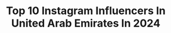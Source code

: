 ---
title: Top 10 Instagram Influencers In United Arab Emirates In 2024
description: >-
  Find top Instagram influencers in United Arab Emirates in 2024. Most popular hashtags: #dubai #womenempowerment #womeninbusiness.
platform: Instagram
hits: 2013
text_top: Analyze the best Instagram influencers on inBeat.
text_bottom: Our search engine holds 2013 Instagram influencers like this in United Arab Emirates for you to work with.
profiles:
  - username: "styledarn"
    fullname: >-
      Simran Poptani | Content Creator
    bio: >-
      Fashion | Real Estate | Travel & Life 🫶🏻 A girl who loves to dress up & head out for good FOOOD ✨ 📍Dubai 🇦🇪 Nagpur 🇮🇳 📩 styledarn@gmail.com
    location: "United Arab Emirates"
    followers: 22730
    engagement: 428
    commentsToLikes: 0.030406
    id: ckf5r7o9abp7f0j23l6w37jw9
    verified: false
    hashtags: "#nagpur, #fashionblogger, #trendingaudio, #nagpurdiaries"
  - username: "she.nobu"
    fullname: >-
      Nobu
    bio: >-
      Fashion Beauty Lifestyle 📩 shenobuu@gmail.com Less stress, more champagne 🥂 SHOP MY LOOKS ⤵️
    location: "United Arab Emirates"
    followers: 82181
    engagement: 981
    commentsToLikes: 0.011292
    id: ckap232okx64a0i783b77260v
    verified: false
    hashtags: "#smiledesign, #creativesmiles"
  - username: "omayazein"
    fullname: >-
      O M A Y A  Z E I N
    bio: >-
      📍Dubai | Florida ▫️Family page @omayandmoe 💌 Omayazein@gmail.com 🔗 YouTube Channel & Outfit links 👇🏽
    location: "United Arab Emirates"
    followers: 1637265
    engagement: 536
    commentsToLikes: 0.010692
    id: ck8tar8gbsqyx0j78nllpg25v
    verified: true
    hashtags: "#boymom, #modanisa, #reelsforyou, #ceasefirenow"
  - username: "harshalaapatil"
    fullname: >-
      Harshala Patil
    bio: >-
      Here’s my life in pictures ✨ ✉️: harshalaa.work@gmail.com
    location: "United Arab Emirates"
    followers: 181755
    engagement: 683
    commentsToLikes: 0.044082
    id: ck0ty132ul5wl0i19ztmnzbul
    verified: false
    hashtags: "#lorealparis, #powerofha, #lorealparisindia, #iloveha"
  - username: "anastasile"
    fullname: >-
      ANASTASILE 💋
    bio: >-
      Queen of makeup transitions 💕 TikTok 5,8m❤️‍🔥 AD/PR mail@globaldigital.agency
    location: "United Arab Emirates"
    followers: 2841609
    engagement: 1049
    commentsToLikes: 0.004072
    id: cl2y2ox35vtv20i23ofk0ffaq
    verified: false
    hashtags: "#birthday, #transition, #makeup, #hairstyle"
  - username: "duckybhai"
    fullname: >-
      Saad Ur Rehman
    bio: >-
      YouTuber | Gamer | Husband Two Times YouTuber of the Year PISA 2020/2021 winner in Dubai 🇦🇪🏆 @shark.talent
    location: "United Arab Emirates"
    followers: 2658984
    engagement: 1236
    commentsToLikes: 0.011026
    id: ck9wgw3nsv8sw0j78141eau5s
    verified: true
    hashtags: "#eveescooters, #eveelife, #thandvsgarmi, #dekhtejaokamatejao"
  - username: "prateekakamath"
    fullname: >-
      Prateeka Kamath
    bio: >-
      Reminder to take a break 🌊 Branding Consultant | Marketing Tech | Solo Travel | Art 📍Dubai 🇦🇪 #positivevibesonly 👹🧿
    location: "United Arab Emirates"
    followers: 65674
    engagement: 418
    commentsToLikes: 0.010490
    id: ckf5qq0bna6cm0j23f6c91xij
    verified: false
    hashtags: "#dubai, #mewls23, #uae, #luxuryhotel"
  - username: "bayydayy"
    fullname: >-
      Bayleigh Amethyst
    bio: >-
      PR + Dubai 🌴Model• Former Beauty Queen• Actress• Host • Mom•Wife Check out my YouTube: BayleighDaily
    location: "United Arab Emirates"
    followers: 230720
    engagement: 477
    commentsToLikes: 0.041637
    id: ckwknzzsvp5l30j23y4wk8cl7
    verified: false
    hashtags: "#dubai, #blacklove, #couple, #momlife"
  - username: "faryalmakhdoom"
    fullname: >-
      Faryal Makhdoom
    bio: >-
      London | Dubai 💋 @faryalbeauty
    location: "United Arab Emirates"
    followers: 1011652
    engagement: 582
    commentsToLikes: 0.007149
    id: ck5cfnrwtnb0z0i119d3ifhxw
    verified: true
    hashtags: "#ad, #sheintrendy, #sheinforall, #loveshein"
  - username: "vaniafernandes"
    fullname: >-
      Vania Fernandes
    bio: >-
      • dubai 🇦🇪 • vaniafernandesbusiness@gmail.com 💌
    location: "United Arab Emirates"
    followers: 89417
    engagement: 4192
    commentsToLikes: 0.004908
    id: ck5cbdsoff8fb0i11vylzpmfx
    verified: false
    hashtags: ""
---